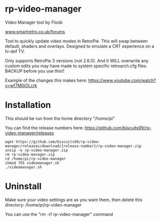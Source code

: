 

# rp-video-manager

Video Manager tool by Floob

www.smartretro.co.uk/forums

Tool to quickly update video modes in RetroPie. This will swap between default, shaders and overlays. Designed to emulate a CRT experience on a hi-def TV.

Only supports RetroPie 3 versions (not 2.6.0). And it WILL overwrite any custom edits you may have made to system specific retroarch.cfg files. BACKUP before you use this!!

Example of the changes this makes here:
https://www.youtube.com/watch?v=wf7M0iOLcrk

Installation
============

This should be run from the home directory "/home/pi"

You can find the release numbers here:
https://github.com/biscuits99/rp-video-manager/releases

```
wget https://github.com/biscuits99/rp-video-manager/releases/download/{release-number}/rp-video-manager.zip
unzip -o rp-video-manager.zip
rm rp-video-manager.zip
cd /home/pi/rp-video-manager
chmod 755 videomanager.sh
./videomanager.sh
```

Uninstall
==========
Make sure your video settings are as you want them, then delete this directory:
/home/pi/rp-video-manager

You can use the "rm -rf rp-video-manager" command
